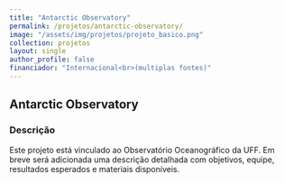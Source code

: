 ```yaml
---
title: "Antarctic Observatory"
permalink: /projetos/antarctic-observatory/
image: "/assets/img/projetos/projeto_basico.png"
collection: projetos
layout: single
author_profile: false
financiador: "Internacional<br>(multiplas fontes)"
---
```


## Antarctic Observatory



### Descrição

Este projeto está vinculado ao Observatório Oceanográfico da UFF. Em breve será adicionada uma descrição detalhada com objetivos, equipe, resultados esperados e materiais disponíveis.
